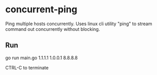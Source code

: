 # concurrent-ping
Ping multiple hosts concurrently. 
Uses linux cli utility "ping" to stream command out concurrently without blocking.

## Run

go run main.go 1.1.1.1 1.0.0.1 8.8.8.8

CTRL-C to terminate
